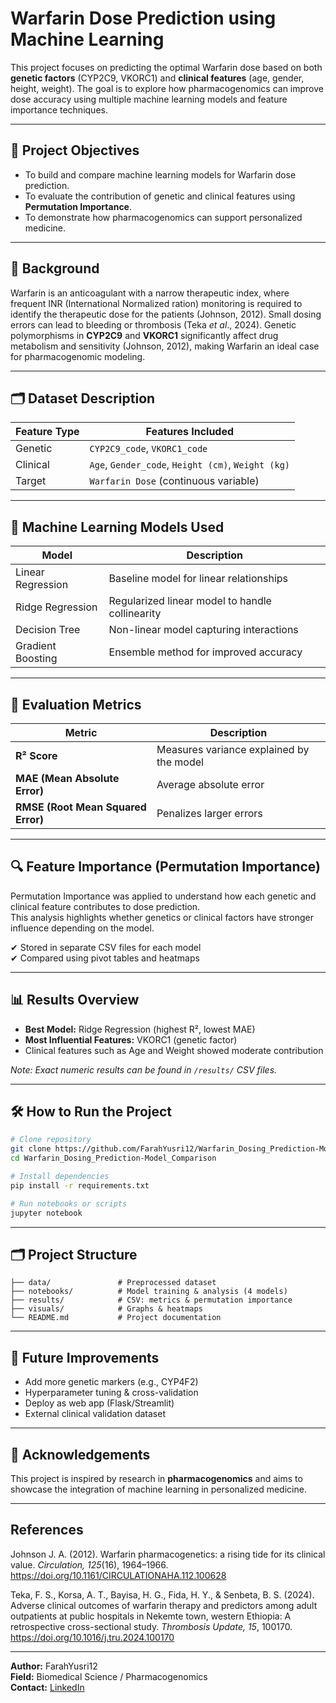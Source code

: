 # Warfarin Dose Prediction using Machine Learning

This project focuses on predicting the optimal Warfarin dose based on both **genetic factors** (CYP2C9, VKORC1) and **clinical features** (age, gender, height, weight). The goal is to explore how pharmacogenomics can improve dose accuracy using multiple machine learning models and feature importance techniques.

---

## 📌 Project Objectives

- To build and compare machine learning models for Warfarin dose prediction.
- To evaluate the contribution of genetic and clinical features using **Permutation Importance**.
- To demonstrate how pharmacogenomics can support personalized medicine.

---

## 🧬 Background

Warfarin is an anticoagulant with a narrow therapeutic index, where frequent INR (International Normalized ration) monitoring is required to identify the therapeutic dose for the patients (Johnson, 2012). Small dosing errors can lead to bleeding or thrombosis (Teka *et al*., 2024). Genetic polymorphisms in **CYP2C9** and **VKORC1** significantly affect drug metabolism and sensitivity (Johnson, 2012), making Warfarin an ideal case for pharmacogenomic modeling.

---

## 🗂️ Dataset Description

| Feature Type  | Features Included                         |
|---------------|-------------------------------------------|
| Genetic       | `CYP2C9_code`, `VKORC1_code`              |
| Clinical      | `Age`, `Gender_code`, `Height (cm)`, `Weight (kg)` |
| Target        | `Warfarin Dose` (continuous variable)     |

---

## 🤖 Machine Learning Models Used

| Model | Description |
|-------|------------|
| Linear Regression | Baseline model for linear relationships |
| Ridge Regression  | Regularized linear model to handle collinearity |
| Decision Tree     | Non-linear model capturing interactions |
| Gradient Boosting | Ensemble method for improved accuracy |

---

## 📏 Evaluation Metrics

| Metric | Description |
|--------|------------|
| **R² Score** | Measures variance explained by the model |
| **MAE (Mean Absolute Error)** | Average absolute error |
| **RMSE (Root Mean Squared Error)** | Penalizes larger errors |

---

## 🔍 Feature Importance (Permutation Importance)

Permutation Importance was applied to understand how each genetic and clinical feature contributes to dose prediction.  
This analysis highlights whether genetics or clinical factors have stronger influence depending on the model.

✔ Stored in separate CSV files for each model  
✔ Compared using pivot tables and heatmaps

---

## 📊 Results Overview 

- **Best Model:** Ridge Regression (highest R², lowest MAE)
- **Most Influential Features:** VKORC1 (genetic factor)
- Clinical features such as Age and Weight showed moderate contribution

*Note: Exact numeric results can be found in `/results/` CSV files.*

---

## 🛠️ How to Run the Project

```bash
# Clone repository
git clone https://github.com/FarahYusri12/Warfarin_Dosing_Prediction-Model_Comparison.git
cd Warfarin_Dosing_Prediction-Model_Comparison

# Install dependencies
pip install -r requirements.txt

# Run notebooks or scripts
jupyter notebook
```

---

## 🗂️ Project Structure 

```
├── data/               # Preprocessed dataset 
├── notebooks/          # Model training & analysis (4 models)
├── results/            # CSV: metrics & permutation importance
├── visuals/            # Graphs & heatmaps
└── README.md           # Project documentation
```

---

## 🚀 Future Improvements

- Add more genetic markers (e.g., CYP4F2)
- Hyperparameter tuning & cross-validation
- Deploy as web app (Flask/Streamlit)
- External clinical validation dataset

---

## 🙌 Acknowledgements

This project is inspired by research in **pharmacogenomics** and aims to showcase the integration of machine learning in personalized medicine.

---

## References

Johnson J. A. (2012). Warfarin pharmacogenetics: a rising tide for its clinical value. *Circulation, 125*(16), 1964–1966. https://doi.org/10.1161/CIRCULATIONAHA.112.100628

Teka, F. S., Korsa, A. T., Bayisa, H. G., Fida, H. Y., & Senbeta, B. S. (2024). Adverse clinical outcomes of warfarin therapy and predictors among adult outpatients at public hospitals in Nekemte town, western Ethiopia: A retrospective cross-sectional study. *Thrombosis Update, 15*, 100170. https://doi.org/10.1016/j.tru.2024.100170

---
**Author:** FarahYusri12  
**Field:** Biomedical Science / Pharmacogenomics  
**Contact:** [LinkedIn](www.linkedin.com/in/farah-yusri)



